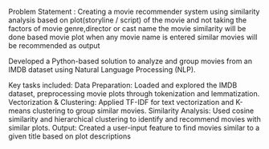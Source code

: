 Problem Statement : Creating a movie recommender system using similarity analysis based on plot(storyline / script)  of the movie and not taking the factors of movie genre,director or cast name 
the movie similarity will be done based movie plot when any movie name is entered similar movies will be recommended as output

Developed a Python-based solution to analyze and group movies from an IMDB dataset using Natural Language Processing (NLP). 

Key tasks included:
Data Preparation: Loaded and explored the IMDB dataset, preprocessing movie plots through tokenization and lemmatization.
Vectorization & Clustering: Applied TF-IDF for text vectorization and K-means clustering to group similar movies.
Similarity Analysis: Used cosine similarity and hierarchical clustering to identify and recommend movies with similar plots.
Output: Created a user-input feature to find movies similar to a given title based on plot descriptions
